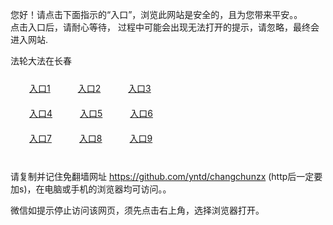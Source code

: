 您好！请点击下面指示的“入口”，浏览此网站是安全的，且为您带来平安。。 <br/>
点击入口后，请耐心等待， 过程中可能会出现无法打开的提示，请忽略，最终会进入网站. </br>

法轮大法在长春<br/>
<div style="padding:10px"><a style="margin:20px" target="_blank" href="https://d13aqv3x29obna.cloudfront.net/2Qpsp?evtlxc" id="ccLink1" rel="nofollow">入口1</a> <a target="_blank" style="margin:20px" href="https://d2bqyjk5x9wo2p.cloudfront.net/2Qpsp?edluiph" id="ccLink2" rel="nofollow">入口2</a> <a style="margin:20px" target="_blank" href="https://d2z96kixf3jicr.cloudfront.net/2Qpsp?azsgldzo" id="ccLink3" rel="nofollow">入口3</a></div>

<div style="padding:10px" ><a style="margin:20px" target="_blank" href="https://d13aqv3x29obna.cloudfront.net/2Qpsp?evtlxc" id="ccLink4" rel="nofollow">入口4</a> <a style="margin:20px" href="https://d2bqyjk5x9wo2p.cloudfront.net/2Qpsp?edluiph" target="_blank" id="ccLink5" rel="nofollow">入口5</a> <a style="margin:20px" href="https://d2z96kixf3jicr.cloudfront.net/2Qpsp?azsgldzo" target="_blank" id="ccLink6" rel="nofollow">入口6</a></div>

<div style="padding:10px"><a style="margin:20px" target="_blank" href="https://d13aqv3x29obna.cloudfront.net/2Qpsp?evtlxc" id="ccLink7" rel="nofollow">入口7</a> <a style="margin:20px" href="https://d2bqyjk5x9wo2p.cloudfront.net/2Qpsp?edluiph" target="_blank" id="ccLink8" rel="nofollow">入口8</a> <a style="margin:20px" target="_blank" href="https://d2z96kixf3jicr.cloudfront.net/2Qpsp?azsgldzo" id="ccLink9" rel="nofollow">入口9</a></div>

<br/>



请复制并记住免翻墙网址 https://github.com/yntd/changchunzx (http后一定要加s)，在电脑或手机的浏览器均可访问。。<br/>

微信如提示停止访问该网页，须先点击右上角，选择浏览器打开。
